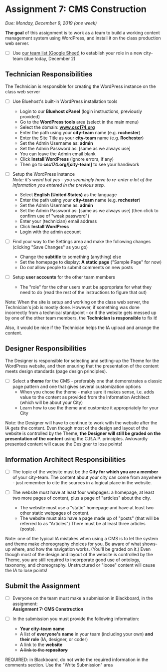 

# Assignment 7: CMS Construction

*Due: Monday, December 9, 2019 (one week)* 

**The goal** of this assignment is to work as a team to build a working content management system using WordPress, and install it on the class production web server.

- [ ] Use [our team list (Google Sheet)](https://docs.google.com/spreadsheets/d/1vkAjS8dGcFF_ByS9VRuI8sGagDNTyrp8JF43sN_mf4M/edit#gid=0) to establish your role in a new city-team (due today, December 2)

## Technician Responsibilities

The Technician is responsible for creating the WordPress instance on the class web server

- [ ] Use Bluehost's built-in WordPress installation tools
  - Login to our **Bluehost cPanel** (login instructions, previously provided)
  - Go to the **WordPress tools** area (select in the main menu)
  - Select the domain: **www.csc174.org**
  - Enter the path using your **city-team** name (e.g. **rochester**)
  - Enter the Site Title as your **city-team** name (e.g. **Rochester**)
  - Set the Admin Username as: **admin**
  - Set the Admin Password as: [same as we always use]
  - You can leave the Admin email blank
  - Click **Install WordPress** (ignore errors, if any)
  - Then go to **csc174.org/[city-team]** to see your handiwork

- [ ] Setup the WordPress instance<br>*Note: it's weird but yes - you seemingly have to re-enter a lot of the information you entered in the previous step.*
  - Select **English (United States)** as the language
  - Enter the path using your **city-team** name (e.g. **rochester**)
  - Set the Admin Username as: **admin**
  - Set the Admin Password as: [same as we always use] (then click to confirm use of "weak password")
  - Enter your (technician) email address
  - Click **Install WordPress**
  - Login with the admin account
- [ ] Find your way to the Settings area and make the following changes (clicking "Save Changes" as you go)
  - Change the **subtitle** to something (anything) else
  - Set the homepage to display: **A static page** ("Sample Page" for now)
  - Do *not* allow people to submit comments on new posts 
- [ ] Setup **user accounts** for the other team members
  - The "role" for the other users must be appropriate for what they need to do (read the rest of the instructions to figure that out)

Note: When the site is setup and working on the class web server, the Technician's job is mostly done.  However, if something was done incorrectly from a technical standpoint - or if the website gets messed up by one of the other team members, the **Technician is responsible** to fix it! 

Also, it would be nice if the Technician helps the IA upload and arrange the content.

## Designer Responsibilities

The Designer is responsible for selecting and setting-up the Theme for the WordPress website, and then ensuring that the presentation of the content meets design standards (page design principles).

- [ ] Select a **theme** for the CMS - preferably one that demonstrates a classic page pattern and one that gives several customization options
  -  When you chose the theme - make sure it makes sense, i.e. adds value to the content as provided from the Information Architect (which will be about your City)
  -  Learn how to use the theme and customize it appropriately for your City

Note: the Designer will have to continue to work with the website after the IA gets the content.  Even though most of the design and layout of the website is controlled by the Theme, **the Designer will still be graded on the presentation of the  content** using the C.R.A.P. principles.  Awkwardly presented content will cause the Designer to lose points!

## Information Architect Responsibilities

- [ ] The topic of the website must be the **City for which you are a member** of your city-team.  The content about your city can come from anywhere - just remember to cite the sources in a logical place in the website.

- [ ] The website must have at least four webpages: a homepage, at least two more pages of content, plus a page of "articles" about the city.
  - The website must use a "static" homepage and have at least two other static webpages of content. 
  - The website must also have a page made up of "posts" (that will be referred to as "Articles") There must be at least three articles (posts).

Note: one of the typical IA mistakes when using a CMS is to let the system and theme make choreography choices for you.  Be aware of what shows-up where, and how the navigation works.  (You'll be graded on it.)  Even though most of the design and layout of the website is controlled by the Theme, you are still required to incorporate good use of ontology, taxonomy, and choreography.  Unstructured or "loose" content will cause the IA to lose points!

## Submit the Assignment

- [ ] Everyone on the team must make a submission in Blackboard, in the assignment:<br> **Assignment 7: CMS Construction**

- [ ] In the submission you must provide the following information:

  - **Your city-team name**
  - A list of **everyone's name** in your team (including your own) **and their role** (IA, designer, or coder)
  - A link to the **website**
  - <s>A link to the **repository**</s>

REQUIRED: in Blackboard, do not write the required information in the comments section.  Use the "Write Submission" area

